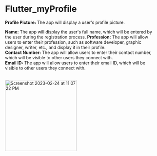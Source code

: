 # Flutter_myProfile

<b>Profile Picture:</b> The app will display a user's profile picture.

<b>Name:</b> The app will display the user's full name, which will be entered by the user during the registration process.
<b>Profession:</b> The app will allow users to enter their profession, such as software developer, graphic designer, writer, etc., and display it in their profile.<br>
<b>Contact Number:</b> The app will allow users to enter their contact number, which will be visible to other users they connect with. <br>
<b>Email ID:</b> The app will allow users to enter their email ID, which will be visible to other users they connect with. <br>
<br>



<img width="234" alt="Screenshot 2023-02-24 at 11 07 22 PM" src="https://user-images.githubusercontent.com/95590087/221263719-6093f28a-f473-4023-ba6a-c080601a2da4.png">
